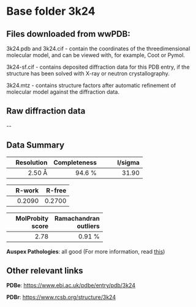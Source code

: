 # Base folder 3k24

## Files downloaded from wwPDB:

3k24.pdb and 3k24.cif - contain the coordinates of the threedimensional molecular model, and can be viewed with, for example, Coot or Pymol.

3k24-sf.cif - contains deposited diffraction data for this PDB entry, if the structure has been solved with X-ray or neutron crystallography.

3k24.mtz - contains structure factors after automatic refinement of molecular model against the diffraction data.

## Raw diffraction data

--<br> 

## Data Summary
|   | Resolution | Completeness| I/sigma |
|---|-------------:|----------------:|--------------:|
|   |2.50 Å|94.6  %|<img width=50/>31.90|

|   | **R-work**| **R-free**   
|---|-------------:|----------------:|           
||  0.2090|  0.2700|

|   |**MolProbity<br>score**| **Ramachandran<br>outliers** 
|---|-------------:|----------------:|
||  2.78|  0.91 %|

**Auspex Pathologies**: all good (For more information, read [this](https://github.com/thorn-lab/coronavirus_structural_task_force/blob/master/pdb/human_interaction_partners/Cathepsin_L/3k24/validation/auspex/3k24_auspex_comments.txt))

 



## Other relevant links 
**PDBe**:  https://www.ebi.ac.uk/pdbe/entry/pdb/3k24
 
**PDBr**: https://www.rcsb.org/structure/3k24 

